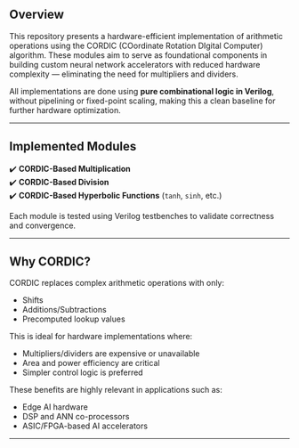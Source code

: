 ## Overview

This repository presents a hardware-efficient implementation of arithmetic operations using the CORDIC (COordinate Rotation DIgital Computer) algorithm. These modules aim to serve as foundational components in building custom neural network accelerators with reduced hardware complexity — eliminating the need for multipliers and dividers.

All implementations are done using **pure combinational logic in Verilog**, without pipelining or fixed-point scaling, making this a clean baseline for further hardware optimization.

---

## Implemented Modules

✔️ **CORDIC-Based Multiplication**  
✔️ **CORDIC-Based Division**  
✔️ **CORDIC-Based Hyperbolic Functions** (`tanh`, `sinh`, etc.)

Each module is tested using Verilog testbenches to validate correctness and convergence.

---

## Why CORDIC?

CORDIC replaces complex arithmetic operations with only:
- Shifts
- Additions/Subtractions
- Precomputed lookup values

This is ideal for hardware implementations where:
- Multipliers/dividers are expensive or unavailable
- Area and power efficiency are critical
- Simpler control logic is preferred

These benefits are highly relevant in applications such as:
- Edge AI hardware
- DSP and ANN co-processors
- ASIC/FPGA-based AI accelerators

---

